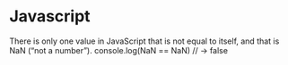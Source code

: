 # Javascript

There is only one value in JavaScript that is not equal to itself, and that is
NaN (“not a number”).
console.log(NaN == NaN)
// → false
